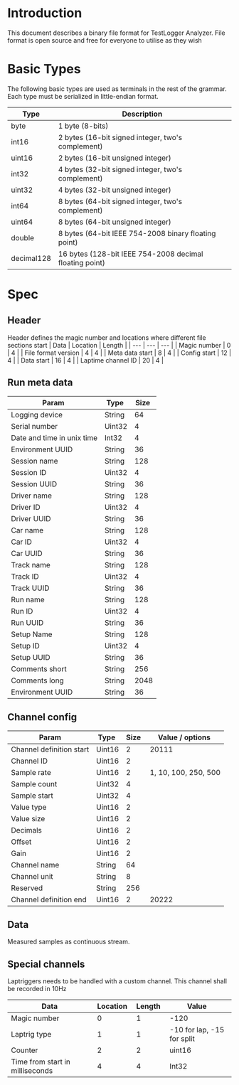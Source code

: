 Introduction
============

This document describes a binary file format for TestLogger Analyzer. File format is open source and free for everyone to utilise as they wish

Basic Types
===========

The following basic types are used as terminals in the rest of the grammar. Each type must be serialized in little-endian format.

| Type | Description |
| --- | --- |
| byte | 1 byte (8-bits) |
| int16 | 2 bytes (16-bit signed integer, two's complement) |
| uint16 | 2 bytes (16-bit unsigned integer) |
| int32 | 4 bytes (32-bit signed integer, two's complement) |
| uint32 | 4 bytes (32-bit unsigned integer) |
| int64 | 8 bytes (64-bit signed integer, two's complement) |
| uint64 | 8 bytes (64-bit unsigned integer) |
| double | 8 bytes (64-bit IEEE 754-2008 binary floating point) |
| decimal128 | 16 bytes (128-bit IEEE 754-2008 decimal floating point) |

Spec
====

Header
------
Header defines the magic number and locations where different file sections start
| Data | Location | Length |
| --- | --- | --- |
| Magic number | 0 | 4 |
| File format version | 4 | 4 |
| Meta data start | 8 | 4 |
| Config start | 12 | 4 |
| Data start | 16 | 4 |
| Laptime channel ID | 20 | 4 |

Run meta data
-------------
| Param | Type | Size |
| --- | --- | --- |
| Logging device | String | 64 |
| Serial number | Uint32 | 4 |
| Date and time in unix time | Int32 | 4 |
| Environment UUID | String | 36 |
| Session name | String | 128 |
| Session ID | Uint32 | 4 |
| Session UUID | String | 36 |
| Driver name | String | 128 |
| Driver ID | Uint32 | 4 |
| Driver UUID | String | 36 |
| Car name | String | 128 |
| Car ID | Uint32 | 4 |
| Car UUID | String | 36 |
| Track name | String | 128 |
| Track ID | Uint32 | 4 |
| Track UUID | String | 36 |
| Run name | String | 128 |
| Run ID | Uint32 | 4 |
| Run UUID | String | 36 |
| Setup Name | String | 128 |
| Setup ID | Uint32 | 4 |
| Setup UUID | String | 36 |
| Comments short | String | 256 |
| Comments long | String | 2048 |
| Environment UUID | String | 36 |

Channel config
--------------
| Param | Type | Size | Value / options |
| --- | --- | --- | --- |
| Channel definition start | Uint16 | 2 | 20111 |
| Channel ID | Uint16 | 2 | |
| Sample rate | Uint16 | 2 | 1, 10, 100, 250, 500 |
| Sample count | Uint32 | 4 | |
| Sample start | Uint32 | 4 | |
| Value type | Uint16 | 2 | |
| Value size | Uint16 | 2 | |
| Decimals | Uint16 | 2 | |
| Offset | Uint16 | 2 | |
| Gain | Uint16 | 2 | |
| Channel name | String | 64 | |
| Channel unit | String | 8 | |
| Reserved | String | 256 | |
| Channel definition end | Uint16 | 2 | 20222 |

Data
----
Measured samples as continuous stream.

Special channels
----------------
Laptriggers needs to be handled with a custom channel. This channel shall be recorded in 10Hz

| Data | Location | Length | Value  |
| --- | --- | --- | --- |
| Magic number | 0 | 1 | -120 |
| Laptrig type | 1 | 1 | -10 for lap, -15 for split |
| Counter | 2 | 2 | uint16 |
| Time from start in milliseconds | 4 | 4 | Int32 |
